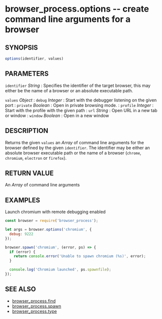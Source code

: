 # browser_process.options -- create command line arguments for a browser

## SYNOPSIS

```js
options(identifier, values)
```

## PARAMETERS

`identifier` *String*
:   Specifies the identifier of the target browser,
this may either be the name of a browser or an absolute executable path.

`values` *Object*
:   `debug` *Integer*
    :   Start with the debugger listening on the given port
:   `private` *Boolean*
    :   Open in private browsing mode.
:   `profile` *Integer*
    :   Start with the profile with the given path
:   `url` *String*
    :   Open URL in a new tab or window
:   `window` *Boolean*
    :   Open in a new window

## DESCRIPTION

Returns the given `values` an *Array* of command line arguments for the
browser defined by the given `identifier`. The identifier may be either an
absolute browser executable path or the name of a browser (`chrome`,
`chromium`, `electron` or `firefox`).

## RETURN VALUE

An *Array* of command line arguments

## EXAMPLES

Launch chromium with remote debugging enabled

```js
const browser = require('browser_process');

let args = browser.options('chromium', {
  debug: 9222
});

browser.spawn('chromium', (error, ps) => {
  if (error) {
    return console.error('Unable to spawn chromium (%s)', error);
  }

  console.log('Chromium launched', ps.spawnfile);
});
```

## SEE ALSO

- [browser_process.find](browser_process.find.3.md)
- [browser_process.spawn](browser_process.spawn.3.md)
- [browser_process.type](browser_process.type.3.md)

